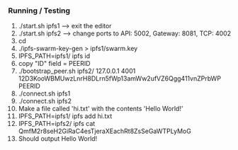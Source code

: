 ### Running / Testing
1. ./start.sh ipfs1 --> exit the editor
2. ./start.sh ipfs2 --> change ports to API: 5002, Gateway: 8081, TCP: 4002
3. 	cd
4. ./ipfs-swarm-key-gen > ipfs1/swarm.key
5. IPFS_PATH=ipfs1/ ipfs id
6. copy "ID" field = PEERID
7. ./bootstrap_peer.sh ipfs2/ 127.0.0.1 4001 12D3KooWBMUwzLnrH8DLrn5fWp13amWw2ufVZ6Qgg411vnZPrbWP PEERID
8. ./connect.sh ipfs1
9. ./connect.sh ipfs2
10. Make a file called 'hi.txt' with the contents 'Hello World!'
11. IPFS_PATH=ipfs1/ ipfs add hi.txt
12. IPFS_PATH=ipfs2/ ipfs cat QmfM2r8seH2GiRaC4esTjeraXEachRt8ZsSeGaWTPLyMoG
13. Should output Hello World!
